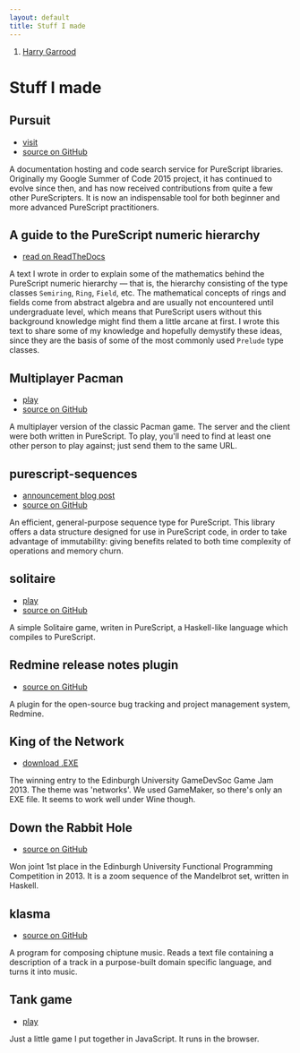 ```yaml
---
layout: default
title: Stuff I made
---
```


<nav>
  <ol>
    <li><a href="/">Harry Garrood</a></li>
  </ol>
</nav>

# Stuff I made

## Pursuit

* [visit](https://pursuit.purescript.org/)
* [source on GitHub](https://github.com/purescript/pursuit)

A documentation hosting and code search service for PureScript libraries.
Originally my Google Summer of Code 2015 project, it has continued to evolve
since then, and has now received contributions from quite a few other
PureScripters. It is now an indispensable tool for both beginner and more
advanced PureScript practitioners.

## A guide to the PureScript numeric hierarchy

* [read on ReadTheDocs](https://a-guide-to-the-purescript-numeric-hierarchy.readthedocs.io/en/latest/)

A text I wrote in order to explain some of the mathematics behind the
PureScript numeric hierarchy &mdash; that is, the hierarchy consisting of the
type classes `Semiring`, `Ring`, `Field`, etc. The mathematical concepts of
rings and fields come from abstract algebra and are usually not encountered
until undergraduate level, which means that PureScript users without this
background knowledge might find them a little arcane at first. I wrote this
text to share some of my knowledge and hopefully demystify these ideas, since
they are the basis of some of the most commonly used `Prelude` type classes.

## Multiplayer Pacman

* [play](https://mpac.herokuapp.com/)
* [source on GitHub](https://github.com/hdgarrood/multipac)

A multiplayer version of the classic Pacman game. The server and the client
were both written in PureScript. To play, you'll need to find at least one
other person to play against; just send them to the same URL.

## purescript-sequences

* [announcement blog post](/blog/announcing-purescript-sequences)
* [source on GitHub](https://github.com/hdgarrood/purescript-sequences)

An efficient, general-purpose sequence type for PureScript. This library offers
a data structure designed for use in PureScript code, in order to take
advantage of immutability: giving benefits related to both time complexity of
operations and memory churn.

## solitaire

* [play](./solitaire/)
* [source on GitHub](https://github.com/hdgarrood/solitaire)

A simple Solitaire game, writen in PureScript, a Haskell-like language which
compiles to PureScript.

## Redmine release notes plugin

* [source on GitHub](https://github.com/hdgarrood/redmine_release_notes)

A plugin for the open-source bug tracking and project management system,
Redmine.

## King of the Network

* [download .EXE](https://docs.google.com/file/d/0B2TmqHg3DPXLblUtbUh4bmE4cVk/edit)

The winning entry to the Edinburgh University GameDevSoc Game Jam 2013. The
theme was 'networks'. We used GameMaker, so there's only an EXE file. It seems
to work well under Wine though.

## Down the Rabbit Hole

* [source on GitHub](https://github.com/hdgarrood/inf1-fp-competition)

Won joint 1st place in the Edinburgh University Functional Programming
Competition in 2013. It is a zoom sequence of the Mandelbrot set, written
in Haskell.

## klasma

* [source on GitHub](https://github.com/hdgarrood/klasma)

A program for composing chiptune music. Reads a text file containing a
description of a track in a purpose-built domain specific language, and turns
it into music.

## Tank game

* [play](./tank-game)

Just a little game I put together in JavaScript. It runs in the browser.
